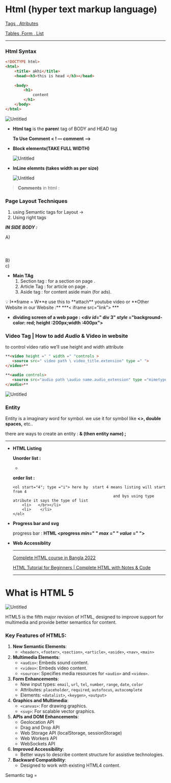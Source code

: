 # Html (hyper text markup language)

[Tags , Atributes](Html%20(hyper%20text%20markup%20language)%205f4203ab422347a985b3b342902de080/Tags%20,%20Atributes%208ac5408f9a174fbe81bc9d4e46ac12c1.md)

[Tables ,Form , List ](Html%20(hyper%20text%20markup%20language)%205f4203ab422347a985b3b342902de080/Tables%20,Form%20,%20List%20f98595cbb40a43c58ed094141e4b3096.md)

---

### Html Syntax

```html
<!DOCTYPE html>
<html>
    <title> akhi</title>
    <head><h3>this is head </h3></head>
    
    <body>
        <h1>
            content
        </h1>
    </body>
</html>
```

![Untitled](Html%20(hyper%20text%20markup%20language)%205f4203ab422347a985b3b342902de080/Untitled.png)

- **Html tag** is the **paren**t tag of BODY and HEAD tag
    
    **To Use Comment  < ! —  comment —>**
    
- **Block elements(TAKE FULL WIDTH)**
    
    ![Untitled](Html%20(hyper%20text%20markup%20language)%205f4203ab422347a985b3b342902de080/Untitled%201.png)
    
- **InLine elemnts (takes width as per size)**
    
    ![Untitled](Html%20(hyper%20text%20markup%20language)%205f4203ab422347a985b3b342902de080/Untitled%202.png)
    

> **Comments** in html : ***<!-- this is comment -->***
> 

### Page Layout Techniques

1. using Semantic tags for Layout → 
2. Using right tags

***IN SIDE BODY :***

A) **<header>**  </header>
B) <main>
c) **<footer>**

- **Main TAg**
    1. Section tag : for a section on page . <section>
    2. Article Tag : for article on page . <article>
    3. Aside tag : for content aside main (for ads). <aside>

<aside>
💡 I**frame = W**e use this to **attach** youtube video or **Other Website in our Website :**
                 ***< iframe src=”link”> </iframe>***

- **dividing screen of a web page : <div *id*=" div 3" *style* ="background-color: red; height :200px;width :400px"></div>**
</aside>

### Video Tag | **How to add *Audio* & Video in website**

to control video ratio we’ll use height and width attribute

```html
**<video height =" " width =" "controls >
   <source src=" video path \ video_title.extension" type =" ">
</video>**
```

```html
**<audio controls>
   <source src="audio path \audio name.audio_extension" type ="mimetype">
</audio>**
```

![Untitled](Html%20(hyper%20text%20markup%20language)%205f4203ab422347a985b3b342902de080/Untitled%203.png)

### Entity

Entity is a imaginary word for symbol. we use it for symbol like **<>, double spaces,** etc..

there are  ways to create an entity :    **& (then entity name) ;**

---

- **HTML Listing**
    
    **Unorder list :<ul>**
    
     **<li>     </li> </ul>**
    
    **order list :**
    
    ```
    <ol start="4"; type ="i"> here by  start 4 means listing will start from 4
    											and bys using type atribute it says the type of list 
        <li>   </br></li>
        <li>    </li>
    </ol>
    ```
    
- **Progress bar and svg**
    
    progress bar : **HTML <progress *min*=" " *max* =" " *value* =" "></progress>**
    
- **Web Accessiblity**
    
    ---
    
    [Complete HTML course in Bangla 2022](https://www.youtube.com/watch?v=zsYMgmb2oCM&t=1247s)
    
    [HTML Tutorial for Beginners | Complete HTML with Notes & Code](https://www.youtube.com/watch?v=HcOc7P5BMi4)
    
    ---
    

# What is HTML 5

![Untitled](Html%20(hyper%20text%20markup%20language)%205f4203ab422347a985b3b342902de080/Untitled%204.png)

HTML5 is the fifth major revision of HTML, designed to improve support for multimedia and provide better semantics for content.

### Key Features of HTML5:

1. **New Semantic Elements**:
    - `<header>`, `<footer>`, `<section>`, `<article>`, `<aside>`, `<nav>`, `<main>`
2. **Multimedia Elements**:
    - `<audio>`: Embeds sound content.
    - `<video>`: Embeds video content.
    - `<source>`: Specifies media resources for `<audio>` and `<video>`.
3. **Form Enhancements**:
    - New input types: `email`, `url`, `tel`, `number`, `range`, `date`, `color`
    - Attributes: `placeholder`, `required`, `autofocus`, `autocomplete`
    - Elements: `<datalist>`, `<keygen>`, `<output>`
4. **Graphics and Multimedia**:
    - `<canvas>`: For drawing graphics.
    - `<svg>`: For scalable vector graphics.
5. **APIs and DOM Enhancements**:
    - Geolocation API
    - Drag and Drop API
    - Web Storage API (localStorage, sessionStorage)
    - Web Workers API
    - WebSockets API
6. **Improved Accessibility**:
    - Better ways to describe content structure for assistive technologies.
7. **Backward Compatibility**:
    - Designed to work with existing HTML4 content.

Semantic tag = <P> <H1> <form>